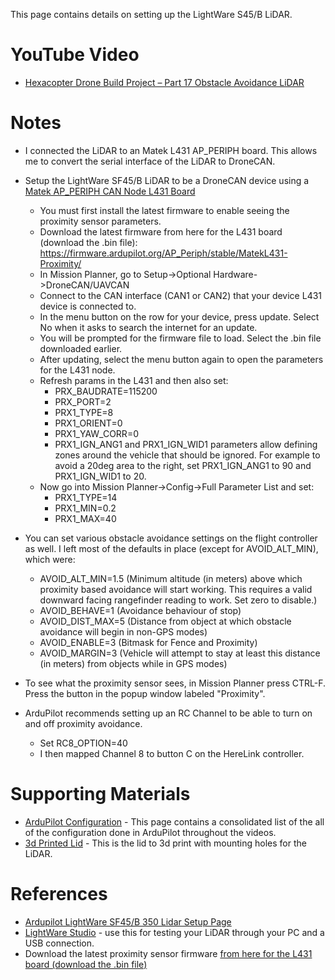 This page contains details on setting up the LightWare S45/B LiDAR.

# YouTube Video
- [Hexacopter Drone Build Project – Part 17 Obstacle Avoidance LiDAR](https://youtu.be/x13RS9YKt_g)

# Notes
- I connected the LiDAR to an Matek L431 AP_PERIPH board. This allows me to convert the serial interface of the LiDAR to DroneCAN.

- Setup the LightWare SF45/B LiDAR to be a DroneCAN device using a [Matek AP_PERIPH CAN Node L431 Board](https://www.mateksys.com/?portfolio=can-l431)
  - You must first install the latest firmware to enable seeing the proximity sensor parameters.
  - Download the latest firmware from here for the L431 board (download the .bin file): https://firmware.ardupilot.org/AP_Periph/stable/MatekL431-Proximity/
  - In Mission Planner, go to Setup->Optional Hardware->DroneCAN/UAVCAN
  - Connect to the CAN interface (CAN1 or CAN2) that your device L431 device is connected to.
  - In the menu button on the row for your device, press update. Select No when it asks to search the internet for an update.
  - You will be prompted for the firmware file to load. Select the .bin file downloaded earlier.
  - After updating, select the menu button again to open the parameters for the L431 node.
  - Refresh params in the L431 and then also set:
    - PRX_BAUDRATE=115200
    - PRX_PORT=2
    - PRX1_TYPE=8
    - PRX1_ORIENT=0
    - PRX1_YAW_CORR=0
    - PRX1_IGN_ANG1 and PRX1_IGN_WID1 parameters allow defining zones around the vehicle that should be ignored. For example to avoid a 20deg area to the right, set PRX1_IGN_ANG1 to 90 and PRX1_IGN_WID1 to 20.
  - Now go into Mission Planner->Config->Full Parameter List and set:
    - PRX1_TYPE=14
    - PRX1_MIN=0.2
    - PRX1_MAX=40
- You can set various obstacle avoidance settings on the flight controller as well. I left most of the defaults in place (except for AVOID_ALT_MIN), which were:
  - AVOID_ALT_MIN=1.5 (Minimum altitude (in meters) above which proximity based avoidance will start working. This requires a valid downward facing rangefinder reading to work. Set zero to disable.)
  - AVOID_BEHAVE=1 (Avoidance behaviour of stop)
  - AVOID_DIST_MAX=5 (Distance from object at which obstacle avoidance will begin in non-GPS modes)
  - AVOID_ENABLE=3 (Bitmask for Fence and Proximity)
  - AVOID_MARGIN=3 (Vehicle will attempt to stay at least this distance (in meters) from objects while in GPS modes)
- To see what the proximity sensor sees, in Mission Planner press CTRL-F. Press the button in the popup window labeled "Proximity".
- ArduPilot recommends setting up an RC Channel to be able to turn on and off proximity avoidance.
  - Set RC8_OPTION=40
  - I then mapped Channel 8 to button C on the HereLink controller. 

# Supporting Materials
- [ArduPilot Configuration](../ArduPilot-Config/ArduPilot-Config.md) - This page contains a consolidated list of the all of the configuration done in ArduPilot throughout the videos.
- [3d Printed Lid](../../3d-print-files/drone-top-lid/Drone%20Top%20Lid.stl) - This is the lid to 3d print with mounting holes for the LiDAR.

# References 
- [Ardupilot LightWare SF45/B 350 Lidar Setup Page](https://ardupilot.org/copter/docs/common-lightware-sf45b.html)
- [LightWare Studio](https://lightwarelidar.com/resources-software/) - use this for testing your LiDAR through your PC and a USB connection.
- Download the latest proximity sensor firmware [from here for the L431 board (download the .bin file)](https://firmware.ardupilot.org/AP_Periph/stable/MatekL431-Proximity/)